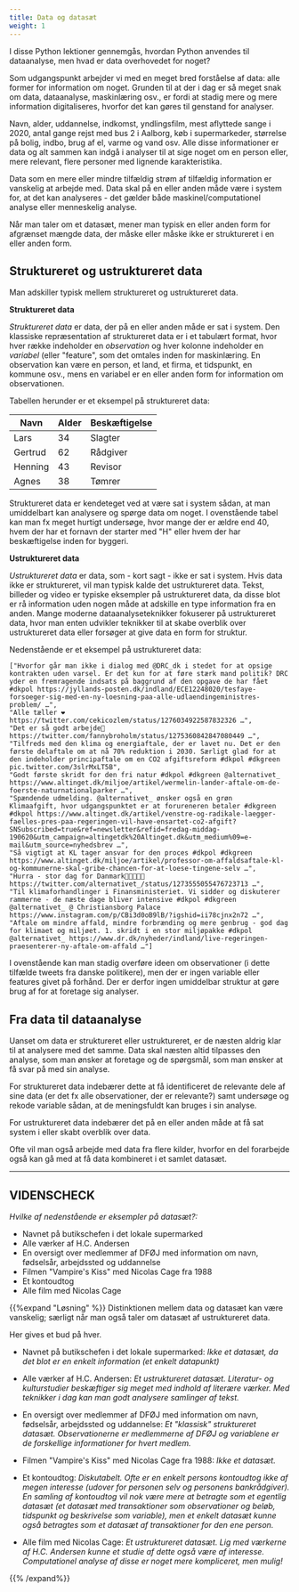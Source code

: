 ```yaml
---
title: Data og datasæt
weight: 1
---
```

I disse Python lektioner gennemgås, hvordan Python anvendes til dataanalyse, men hvad er data overhovedet for noget?

Som udgangspunkt arbejder vi med en meget bred forståelse af data: alle former for information om noget. Grunden til at der i dag er så meget snak om data, dataanalyse, maskinlæring osv., er fordi at stadig mere og mere information digitaliseres, hvorfor det kan gøres til genstand for analyser.

Navn, alder, uddannelse, indkomst, yndlingsfilm, mest aflyttede sange i 2020, antal gange rejst med bus 2 i Aalborg, køb i supermarkeder, størrelse på bolig, indbo, brug af el, varme og vand osv. Alle disse informationer er data og alt sammen kan indgå i analyser til at sige noget om en person eller, mere relevant, flere personer med lignende karakteristika.

Data som en mere eller mindre tilfældig strøm af tilfældig information er vanskelig at arbejde med. Data skal på en eller anden måde være i system for, at det kan analyseres - det gælder både maskinel/computationel analyse eller menneskelig analyse.

Når man taler om et datasæt, mener man typisk en eller anden form for afgrænset mængde data, der måske eller måske ikke er struktureret i en eller anden form.

## Struktureret og ustruktureret data

Man adskiller typisk mellem struktureret og ustruktureret data.

**Struktureret data**

*Struktureret data* er data, der på en eller anden måde er sat i system. Den klassiske repræsentation af struktureret data er i et tabulært format, hvor hver række indeholder en *observation* og hver kolonne indeholder en *variabel* (eller "feature", som det omtales inden for maskinlæring. En observation kan være en person, et land, et firma, et tidspunkt, en kommune osv., mens en variabel er en eller anden form for information om observationen.

Tabellen herunder er et eksempel på struktureret data:

|Navn |Alder |Beskæftigelse |
|-----|------|--------------|
|Lars | 34 | Slagter|
|Gertrud | 62 | Rådgiver|
|Henning | 43 | Revisor|
|Agnes | 38 | Tømrer|

Struktureret data er kendeteget ved at være sat i system sådan, at man umiddelbart kan analysere og spørge data om noget. I ovenstående tabel kan man fx meget hurtigt undersøge, hvor mange der er ældre end 40, hvem der har et fornavn der starter med "H" eller hvem der har beskæftigelse inden for byggeri.

**Ustruktureret data**

*Ustruktureret data* er data, som - kort sagt - ikke er sat i system. Hvis data ikke er struktureret, vil man typisk kalde det ustruktureret data. Tekst, billeder og video er typiske eksempler på ustruktureret data, da disse blot er rå information uden nogen måde at adskille en type information fra en anden. Mange moderne dataanalyseteknikker fokuserer på ustruktureret data, hvor man enten udvikler teknikker til at skabe overblik over ustruktureret data eller forsøger at give data en form for struktur.

Nedenstående er et eksempel på ustruktureret data:

```
["Hvorfor går man ikke i dialog med ⁦@DRC_dk⁩ i stedet for at opsige kontrakten uden varsel. Er det kun for at føre stærk mand politik? DRC yder en fremragende indsats på baggrund af den opgave de har fået #dkpol https://jyllands-posten.dk/indland/ECE12248020/tesfaye-forsoeger-sig-med-en-ny-loesning-paa-alle-udlaendingeministres-problem/ …",
"Alle tæller ❤️ https://twitter.com/cekicozlem/status/1276034922587832326 …",
"Det er så godt arbejde💚 https://twitter.com/fannybroholm/status/1275360842847080449 …",
"Tilfreds med den klima og energiaftale, der er lavet nu. Det er den første delaftale om at nå 70% reduktion i 2030. Særligt glad for at den indeholder principaftale om en CO2 afgiftsreform #dkpol #dkgreen pic.twitter.com/3slrMxLT5B",
"Godt første skridt for den fri natur #dkpol #dkgreen ⁦@alternativet_⁩ https://www.altinget.dk/miljoe/artikel/wermelin-lander-aftale-om-de-foerste-naturnationalparker …",
"Spændende udmelding. ⁦@alternativet_⁩ ønsker også en grøn   Klimaafgift, hvor udgangspunktet er at forureneren betaler #dkgreen #dkpol https://www.altinget.dk/artikel/venstre-og-radikale-laegger-faelles-pres-paa-regeringen-vil-have-ensartet-co2-afgift?SNSubscribed=true&ref=newsletter&refid=fredag-middag-190620&utm_campaign=altingetdk%20Altinget.dk&utm_medium%09=e-mail&utm_source=nyhedsbrev …",
"Så vigtigt at KL tager ansvar for den proces #dkpol #dkgreen https://www.altinget.dk/miljoe/artikel/professor-om-affaldsaftale-kl-og-kommunerne-skal-gribe-chancen-for-at-loese-tingene-selv …",
"Hurra - stor dag for Danmark💚👏🏼👏🏼 https://twitter.com/alternativet_/status/1273555055476723713 …",
"Til klimaforhandlinger i Finansministeriet. Vi sidder og diskuterer rammerne - de næste dage bliver intensive #dkpol #dkgreen @alternativet_ @ Christiansborg Palace  https://www.instagram.com/p/CBi3d0oB9lB/?igshid=ii78cjnx2n72 …",
"Aftale om mindre affald, mindre forbrænding og mere genbrug - god dag for klimaet og miljøet. 1. skridt i en stor miljøpakke #dkpol ⁦@alternativet_⁩ https://www.dr.dk/nyheder/indland/live-regeringen-praesenterer-ny-aftale-om-affald …"]
```

I ovenstående kan man stadig overføre ideen om observationer (i dette tilfælde tweets fra danske politikere), men der er ingen variable eller features givet på forhånd. Der er derfor ingen umiddelbar struktur at gøre brug af for at foretage sig analyser.

## Fra data til dataanalyse

Uanset om data er struktureret eller ustruktureret, er de næsten aldrig klar til at analysere med det samme. Data skal næsten altid tilpasses den analyse, som man ønsker at foretage og de spørgsmål, som man ønsker at få svar på med sin analyse. 

For struktureret data indebærer dette at få identificeret de relevante dele af sine data (er det fx alle observationer, der er relevante?) samt undersøge og rekode variable sådan, at de meningsfuldt kan bruges i sin analyse.

For ustruktureret data indebærer det på en eller anden måde at få sat system i eller skabt overblik over data.

Ofte vil man også arbejde med data fra flere kilder, hvorfor en del forarbejde også kan gå med at få data kombineret i et samlet datasæt.

---
## VIDENSCHECK

*Hvilke af nedenstående er eksempler på datasæt?:*

* Navnet på butikschefen i det lokale supermarked
* Alle værker af H.C. Andersen
* En oversigt over medlemmer af DFØJ med information om navn, fødselsår, arbejdssted og uddannelse
* Filmen "Vampire's Kiss" med Nicolas Cage fra 1988
* Et kontoudtog
* Alle film med Nicolas Cage

{{%expand "Løsning" %}} Distinktionen mellem data og datasæt kan være vanskelig; særligt når man også taler om datasæt af ustruktureret data.

Her gives et bud på hver.

* Navnet på butikschefen i det lokale supermarked: *Ikke et datasæt, da det blot er en enkelt information (et enkelt datapunkt)*


* Alle værker af H.C. Andersen: *Et ustruktureret datasæt. Literatur- og kulturstudier beskæftiger sig meget med indhold af literære værker. Med teknikker i dag kan man godt analysere samlinger af tekst.*


* En oversigt over medlemmer af DFØJ med information om navn, fødselsår, arbejdssted og uddannelse: *Et "klassisk" struktureret datasæt. Observationerne er medlemmerne af DFØJ og variablene er de forskellige informationer for hvert medlem.*


* Filmen "Vampire's Kiss" med Nicolas Cage fra 1988: *Ikke et datasæt.*


* Et kontoudtog: *Diskutabelt. Ofte er en enkelt persons kontoudtog ikke af megen interesse (udover for personen selv og personens bankrådgiver). En samling af kontoudtog vil nok være mere at betragte som et egentlig datasæt (et datasæt med transaktioner som observationer og beløb, tidspunkt og beskrivelse som variable), men et enkelt datasæt kunne også betragtes som et datasæt af transaktioner for den ene person.*


* Alle film med Nicolas Cage: *Et ustruktureret datasæt. Lig med værkerne af H.C. Andersen kunne et studie af dette også være af interesse. Computationel analyse af disse er noget mere kompliceret, men mulig!*

{{% /expand%}}
